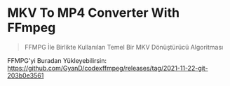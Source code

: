 # MKV To MP4 Converter With FFmpeg

> FFMPG İle Birlikte Kullanılan Temel Bir MKV Dönüştürücü Algoritması

FFMPG'yi Buradan Yükleyebilirsin: https://github.com/GyanD/codexffmpeg/releases/tag/2021-11-22-git-203b0e3561

